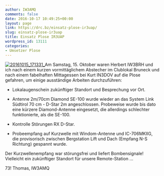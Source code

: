 ```yaml
---
author: IW3AMQ
comments: false
date: 2016-10-17 10:49:25+00:00
layout: page
link: https://drc.bz/einsatz-plose-ir3uap/
slug: einsatz-plose-ir3uap
title: Einsatz Plose IR3UAP
wordpress_id: 13111
categories:
- Umsetzer Plose
---
```


[![20161015_171331_](https://drc.bz/wp-content/uploads/2016/10/20161015_171331_-113x300.jpg)](https://drc.bz/wp-content/uploads/2016/10/20161015_171331_.jpg)Am Samstag, 15. Oktober waren Herbert IW3BRH und ich nach einem kurzen vormittäglichem Abstecher im Clublokal Bruneck und nach einem fabelhaften Mittagessen bei Kurt IN3DOV auf die Plose gefahren, um einige ausständige Arbeiten durchzuführen:



	
  * Lokalaugenschein zukünftiger Standort und Besprechung vor Ort.

	
  * Antenne 2m/70cm Diamond SE-100 wurde wieder an das System Link Südtirol 70 cm - D-Star 2m angeschlossen. Probeweise wurde bis dato eine kürzere Diamond-Antenne eingesetzt, die allerdings schlechter funktionierte, als die SE-100.

	
  * Kontrolle Störungen RX D-Star.

	
  * Probeempfang auf Kurzwelle mit Windom-Antenne und IC-706MKIIG, die provisorisch zwischen Bergstation Lift und Dach (Empfang N-S Richtung) gespannt wurde.


Der Kurzwellenempfang war störungsfrei und liefert Bombensignale! Vielleicht ein zukünftiger Standort für unsere Remote-Station ...

73! Thomas, IW3AMQ
